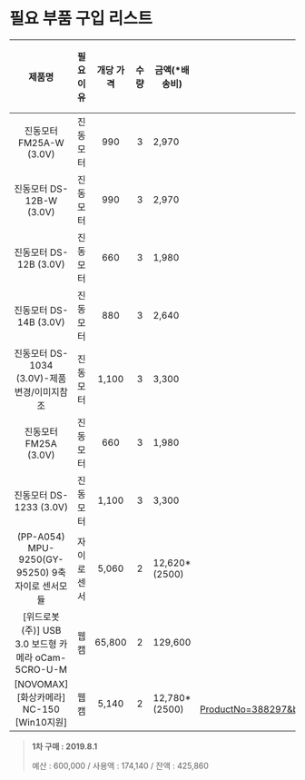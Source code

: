 # 필요 부품 구입 리스트

|                       제품명                       |  필요이유  | 개당 가격 | 수량 | 금액(*배송비) |                             링크                             | 구매일(월/일) | 수령일(월/일) |
| :------------------------------------------------: | :--------: | :-------: | :--: | ------------- | :----------------------------------------------------------: | :-----------: | :-----------: |
|              진동모터 FM25A-W (3.0V)               |  진동모터  |    990    |  3   | 2,970         |  http://www.ds-parts.co.kr/goods_detail.php?goodsIdx=17651   |      8/1      |       -       |
|              진동모터 DS-12B-W (3.0V)              |  진동모터  |    990    |  3   | 2,970         |  http://www.ds-parts.co.kr/goods_detail.php?goodsIdx=17652   |      8/1      |       -       |
|               진동모터 DS-12B (3.0V)               |  진동모터  |    660    |  3   | 1,980         |  http://www.ds-parts.co.kr/goods_detail.php?goodsIdx=15119   |      8/1      |       -       |
|               진동모터 DS-14B (3.0V)               |  진동모터  |    880    |  3   | 2,640         |  http://www.ds-parts.co.kr/goods_detail.php?goodsIdx=15120   |      8/1      |       -       |
|    진동모터 DS-1034 (3.0V)-제품변경/이미지참조     |  진동모터  |   1,100   |  3   | 3,300         |  http://www.ds-parts.co.kr/goods_detail.php?goodsIdx=15123   |      8/1      |       -       |
|               진동모터 FM25A (3.0V)                |  진동모터  |    660    |  3   | 1,980         |  http://www.ds-parts.co.kr/goods_detail.php?goodsIdx=15124   |      8/1      |       -       |
|              진동모터 DS-1233 (3.0V)               |  진동모터  |   1,100   |  3   | 3,300         |  http://www.ds-parts.co.kr/goods_detail.php?goodsIdx=15126   |      8/1      |       -       |
|  (PP-A054) MPU-9250(GY-95250) 9축 자이로 센서모듈  | 자이로센서 |   5,060   |  2   | 12,620*(2500) |  http://www.ds-parts.co.kr/goods_detail.php?goodsIdx=19284   |      8/1      |       -       |
| [위드로봇(주)] USB 3.0 보드형 카메라 oCam-5CRO-U-M |    웹캠    |  65,800   |  2   | 129,600       |     https://www.devicemart.co.kr/goods/view?no=12170778      |      8/1      |       -       |
|     [NOVOMAX] [화상카메라] NC-150 [Win10지원]      |    웹캠    |   5,140   |  2   | 12,780*(2500) | http://www.compuzone.co.kr/product/product_detail.htm?ProductNo=388297&banner_check=naver&NaPm=ct%3Djys9uqp4%7Cci%3D11d1c5a657255c44fa1abeed2d8f47cf99476616%7Ctr%3Dslc%7Csn%3D116863%7Chk%3Dd4c87b15d6ac21d33d9a272c08a9fb0d5d440577 |      8/1      |       -       |

> __1차 구매 : 2019.8.1__
>
> 예산 : 600,000 / 사용액 : 174,140 / 잔액 : 425,860